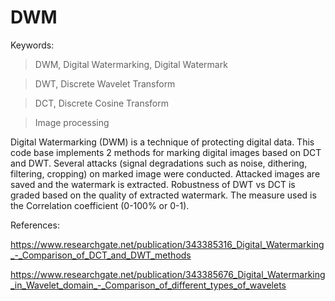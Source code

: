 # DWM

Keywords:

> DWM,	Digital Watermarking, Digital Watermark

> DWT,	Discrete Wavelet Transform

> DCT,	Discrete Cosine Transform

> Image processing

Digital Watermarking (DWM) is a technique of protecting digital data. 
This code base implements 2 methods for marking digital images based on DCT and DWT. 
Several attacks (signal degradations such as noise, dithering, filtering, cropping) on marked image were conducted. 
Attacked images are saved and the watermark is extracted. 
Robustness of DWT vs DCT is graded based on the quality of extracted watermark. 
The measure used is the Correlation coefficient (0-100% or 0-1). 

References:

https://www.researchgate.net/publication/343385316_Digital_Watermarking_-_Comparison_of_DCT_and_DWT_methods

https://www.researchgate.net/publication/343385676_Digital_Watermarking_in_Wavelet_domain_-_Comparison_of_different_types_of_wavelets
